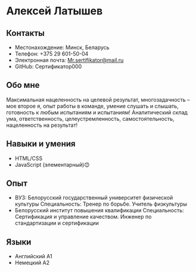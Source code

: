 # Алексей Латышев

## Контакты

* Местонахождение: Минск, Беларусь
* Телефон: +375 29 601-50-04
* Электронная почта: Mr.sertifikator@mail.ru
* GitHub: Сертификатор000

## Обо мне

Максимальная нацеленность на целевой результат, многозадачность – мое второе я, опыт работы в команде, умение слушать и слышать, готовность к любым испытаниям и испытаниям! Аналитический склад ума, ответственность, целеустремленность, самостоятельность, нацеленность на результат!

## Навыки и умения

* HTML/CSS
* JavaScript (элементарный)😊

## Опыт

* ВУЗ: Белорусский государственный университет физической культуры Специальность: Тренер по борьбе. Учитель физкультуры
* Белорусский институт повышения квалификации Специальность: Сертификация и управление качеством. Инженер по стандартизации и сертификации

## Языки

* Английский А1
* Немецкий A2
